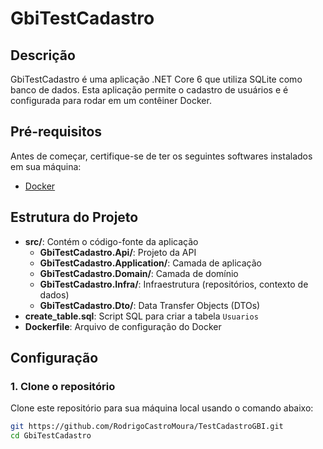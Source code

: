 ﻿# GbiTestCadastro

## Descrição
GbiTestCadastro é uma aplicação .NET Core 6 que utiliza SQLite como banco de dados. Esta aplicação permite o cadastro de usuários e é configurada para rodar em um contêiner Docker.

## Pré-requisitos
Antes de começar, certifique-se de ter os seguintes softwares instalados em sua máquina:

- [Docker](https://www.docker.com/get-started)

## Estrutura do Projeto
- **src/**: Contém o código-fonte da aplicação
  - **GbiTestCadastro.Api/**: Projeto da API
  - **GbiTestCadastro.Application/**: Camada de aplicação
  - **GbiTestCadastro.Domain/**: Camada de domínio
  - **GbiTestCadastro.Infra/**: Infraestrutura (repositórios, contexto de dados)
  - **GbiTestCadastro.Dto/**: Data Transfer Objects (DTOs)
- **create_table.sql**: Script SQL para criar a tabela `Usuarios`
- **Dockerfile**: Arquivo de configuração do Docker

## Configuração

### 1. Clone o repositório
Clone este repositório para sua máquina local usando o comando abaixo:

```bash
git https://github.com/RodrigoCastroMoura/TestCadastroGBI.git
cd GbiTestCadastro